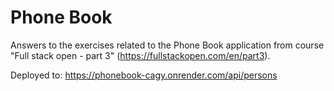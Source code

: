 # Phone Book

Answers to the exercises related to the Phone Book application from course "Full stack open - part 3" (https://fullstackopen.com/en/part3).

Deployed to: https://phonebook-cagy.onrender.com/api/persons